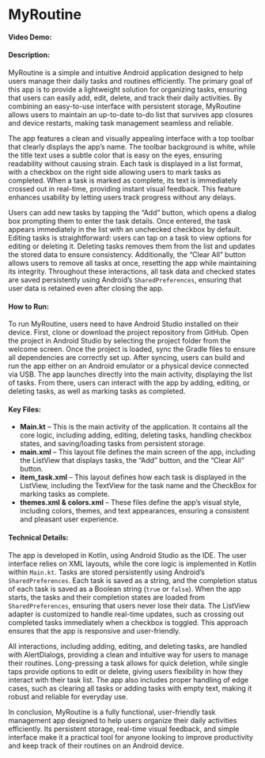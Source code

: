 # MyRoutine

#### Video Demo: <INSERT VIDEO URL HERE>

#### Description:
MyRoutine is a simple and intuitive Android application designed to help users manage their daily tasks and routines efficiently. The primary goal of this app is to provide a lightweight solution for organizing tasks, ensuring that users can easily add, edit, delete, and track their daily activities. By combining an easy-to-use interface with persistent storage, MyRoutine allows users to maintain an up-to-date to-do list that survives app closures and device restarts, making task management seamless and reliable.

The app features a clean and visually appealing interface with a top toolbar that clearly displays the app’s name. The toolbar background is white, while the title text uses a subtle color that is easy on the eyes, ensuring readability without causing strain. Each task is displayed in a list format, with a checkbox on the right side allowing users to mark tasks as completed. When a task is marked as complete, its text is immediately crossed out in real-time, providing instant visual feedback. This feature enhances usability by letting users track progress without any delays.

Users can add new tasks by tapping the “Add” button, which opens a dialog box prompting them to enter the task details. Once entered, the task appears immediately in the list with an unchecked checkbox by default. Editing tasks is straightforward: users can tap on a task to view options for editing or deleting it. Deleting tasks removes them from the list and updates the stored data to ensure consistency. Additionally, the “Clear All” button allows users to remove all tasks at once, resetting the app while maintaining its integrity. Throughout these interactions, all task data and checked states are saved persistently using Android’s `SharedPreferences`, ensuring that user data is retained even after closing the app.

#### How to Run:
To run MyRoutine, users need to have Android Studio installed on their device. First, clone or download the project repository from GitHub. Open the project in Android Studio by selecting the project folder from the welcome screen. Once the project is loaded, sync the Gradle files to ensure all dependencies are correctly set up. After syncing, users can build and run the app either on an Android emulator or a physical device connected via USB. The app launches directly into the main activity, displaying the list of tasks. From there, users can interact with the app by adding, editing, or deleting tasks, as well as marking tasks as completed.

#### Key Files:
- **Main.kt** – This is the main activity of the application. It contains all the core logic, including adding, editing, deleting tasks, handling checkbox states, and saving/loading tasks from persistent storage.
- **main.xml** – This layout file defines the main screen of the app, including the ListView that displays tasks, the “Add” button, and the “Clear All” button.
- **item_task.xml** – This layout defines how each task is displayed in the ListView, including the TextView for the task name and the CheckBox for marking tasks as complete.
- **themes.xml & colors.xml** – These files define the app’s visual style, including colors, themes, and text appearances, ensuring a consistent and pleasant user experience.

#### Technical Details:
The app is developed in Kotlin, using Android Studio as the IDE. The user interface relies on XML layouts, while the core logic is implemented in Kotlin within `Main.kt`. Tasks are stored persistently using Android’s `SharedPreferences`. Each task is saved as a string, and the completion status of each task is saved as a Boolean string (`true` or `false`). When the app starts, the tasks and their completion states are loaded from `SharedPreferences`, ensuring that users never lose their data. The ListView adapter is customized to handle real-time updates, such as crossing out completed tasks immediately when a checkbox is toggled. This approach ensures that the app is responsive and user-friendly.

All interactions, including adding, editing, and deleting tasks, are handled with AlertDialogs, providing a clean and intuitive way for users to manage their routines. Long-pressing a task allows for quick deletion, while single taps provide options to edit or delete, giving users flexibility in how they interact with their task list. The app also includes proper handling of edge cases, such as clearing all tasks or adding tasks with empty text, making it robust and reliable for everyday use.

In conclusion, MyRoutine is a fully functional, user-friendly task management app designed to help users organize their daily activities efficiently. Its persistent storage, real-time visual feedback, and simple interface make it a practical tool for anyone looking to improve productivity and keep track of their routines on an Android device.
